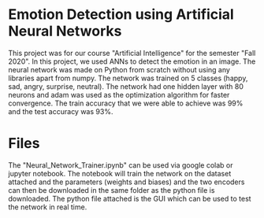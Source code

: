 # Emotion Detection using Artificial Neural Networks
This project was for our course "Artificial Intelligence" for the semester "Fall 2020". In this project, we used ANNs to detect the emotion in an image. The neural network was made on Python from scratch without using any libraries apart from numpy. The network was trained on 5 classes (happy, sad, angry, surprise, neutral). The network had one hidden layer with 80 neurons and adam was used as the optimization algorithm for faster convergence. The train accuracy that we were able to achieve was 99% and the test accuracy was 93%.

# Files
The "Neural_Network_Trainer.ipynb" can be used via google colab or jupyter notebook. The notebook will train the network on the dataset attached and the parameters (weights and biases) and the two encoders can then be downloaded in the same folder as the python file is downloaded. The python file attached is the GUI which can be used to test the network in real time.
